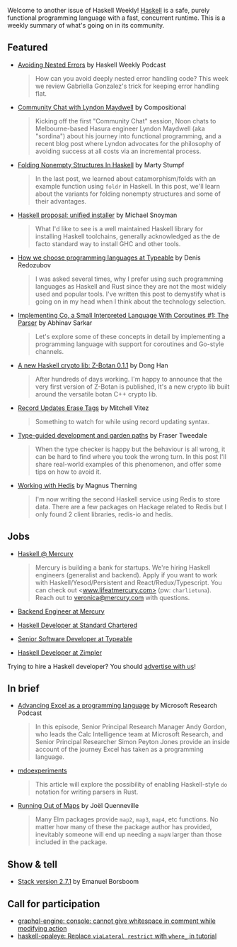 Welcome to another issue of Haskell Weekly!
[Haskell](https://www.haskell.org) is a safe, purely functional programming language with a fast, concurrent runtime.
This is a weekly summary of what's going on in its community.

## Featured

- [Avoiding Nested Errors](https://haskellweekly.news/episode/45.html) by Haskell Weekly Podcast
  > How can you avoid deeply nested error handling code? This week we review Gabriella Gonzalez's trick for keeping error handling flat.

- [Community Chat with Lyndon Maydwell](https://www.compositional.fm/lyndonmaydwell) by Compositional
  > Kicking off the first "Community Chat" session, Noon chats to Melbourne-based Hasura engineer Lyndon Maydwell (aka "sordina") about his journey into functional programming, and a recent blog post where Lyndon advocates for the philosophy of avoiding success at all costs via an incremental process.

- [Folding Nonempty Structures In Haskell](https://functional.works-hub.com/learn/folding-nonempty-structures-in-haskell-e8b38) by Marty Stumpf
  > In the last post, we learned about catamorphism/folds with an example function using `foldr` in Haskell. In this post, we'll learn about the variants for folding nonempty structures and some of their advantages.

- [Haskell proposal: unified installer](https://www.snoyman.com/blog/2021/05/unified-haskell-installer/) by Michael Snoyman
  > What I'd like to see is a well maintained Haskell library for installing Haskell toolchains, generally acknowledged as the de facto standard way to install GHC and other tools.

- [How we choose programming languages at Typeable](https://blog.typeable.io/posts/2021-05-11-languages-choice.html) by Denis Redozubov
  > I was asked several times, why I prefer using such programming languages as Haskell and Rust since they are not the most widely used and popular tools. I've written this post to demystify what is going on in my head when I think about the technology selection.

- [Implementing Co, a Small Interpreted Language With Coroutines #1: The Parser](https://abhinavsarkar.net/posts/implementing-co-1/) by Abhinav Sarkar
  > Let's explore some of these concepts in detail by implementing a programming language with support for coroutines and Go-style channels.

- [A new Haskell crypto lib: Z-Botan 0.1.1](https://discourse.haskell.org/t/ann-a-new-haskell-crypto-lib-z-botan-0-1-1/2493?u=taylorfausak) by Dong Han
  > After hundreds of days working. I'm happy to announce that the very first version of Z-Botan is published, It's a new crypto lib built around the versatile botan C++ crypto lib.

- [Record Updates Erase Tags](https://vitez.me/record-updates-erase-tags) by Mitchell Vitez
  > Something to watch for while using record updating syntax.

- [Type-guided development and garden paths](https://frasertweedale.github.io/blog-fp/posts/2021-05-12-types-garden-path.html) by Fraser Tweedale
  > When the type checker is happy but the behaviour is all wrong, it can be hard to find where you took the wrong turn. In this post I'll share real-world examples of this phenomenon, and offer some tips on how to avoid it.

- [Working with Hedis](https://magnus.therning.org/2021-05-07-working-with-hedis.html) by Magnus Therning
  > I'm now writing the second Haskell service using Redis to store data. There are a few packages on Hackage related to Redis but I only found 2 client libraries, redis-io and hedis.

## Jobs

<!-- Runs from 2021-04-22 to 2021-06-24. -->
- [Haskell @ Mercury](https://mercury.com/jobs/generalist-engineer)
  > Mercury is building a bank for startups. We're hiring Haskell engineers (generalist and backend). Apply if you want to work with Haskell/Yesod/Persistent and React/Redux/Typescript. You can check out <www.lifeatmercury.com> (pw: `charlietuna`). Reach out to <veronica@mercury.com> with questions.

- [Backend Engineer at Mercury](https://mercury.com/jobs/backend-engineer)

- [Haskell Developer at Standard Chartered](https://scb.taleo.net/careersection/ex/jobdetail.ftl?job=2100002335&lang=en)

- [Senior Software Developer at Typeable](https://typeable.io/job/senior-software-developer.html)

- [Haskell Developer at Zimpler](https://careers.zimpler.com/jobs/1170463-haskell-developer-to-zimpler)

Trying to hire a Haskell developer?
You should [advertise with us](https://haskellweekly.news/advertising.html)!

## In brief

- [Advancing Excel as a programming language](https://blubrry.com/microsoftresearch/76856095/120-advancing-excel-as-a-programming-language-with-andy-gordon-and-simon-peyton-jones/) by Microsoft Research Podcast
  > In this episode, Senior Principal Research Manager Andy Gordon, who leads the Calc Intelligence team at Microsoft Research, and Senior Principal Researcher Simon Peyton Jones provide an inside account of the journey Excel has taken as a programming language.

- [mdoexperiments](https://github.com/KerfuffleV2/mdoexperiments/tree/1578af6ffb4236d7d28036b98769b96435356ef7)
  > This article will explore the possibility of enabling Haskell-style `do` notation for writing parsers in Rust.

- [Running Out of Maps](https://thoughtbot.com/blog/running-out-of-maps) by Joël Quenneville
  > Many Elm packages provide `map2`, `map3`, `map4`, etc functions. No matter how many of these the package author has provided, inevitably someone will end up needing a `mapN` larger than those included in the package.

## Show & tell

- [Stack version 2.7.1](https://mail.haskell.org/pipermail/haskell-cafe/2021-May/133964.html) by Emanuel Borsboom

## Call for participation

-   [graphql-engine: console: cannot give whitespace in comment while modifying action](https://github.com/hasura/graphql-engine/issues/6897)
-   [haskell-opaleye: Replace `viaLateral restrict` with `where_` in tutorial](https://github.com/tomjaguarpaw/haskell-opaleye/issues/504)
